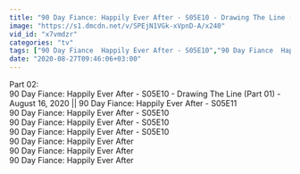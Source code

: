 ```yaml
---
title: "90 Day Fiance: Happily Ever After - S05E10 - Drawing The Line (Part 01) - August 16, 2020 90 Day Fiance: Happily Ever After - S05E11"
image: "https://s1.dmcdn.net/v/SPEjN1VGk-xVpnD-A/x240"
vid_id: "x7vmdzr"
categories: "tv"
tags: ["90 Day Fiance  Happily Ever After - S05E10","90 Day Fiance  Happily Ever After",]
date: "2020-08-27T09:46:06+03:00"
---
```

Part 02:   <br>90 Day Fiance: Happily Ever After - S05E10 - Drawing The Line (Part 01) - August 16, 2020 || 90 Day Fiance: Happily Ever After - S05E11  <br>90 Day Fiance: Happily Ever After - S05E10  <br>90 Day Fiance: Happily Ever After - S05E10  <br>90 Day Fiance: Happily Ever After - S05E10  <br>90 Day Fiance: Happily Ever After  <br>90 Day Fiance: Happily Ever After  <br>90 Day Fiance: Happily Ever After
